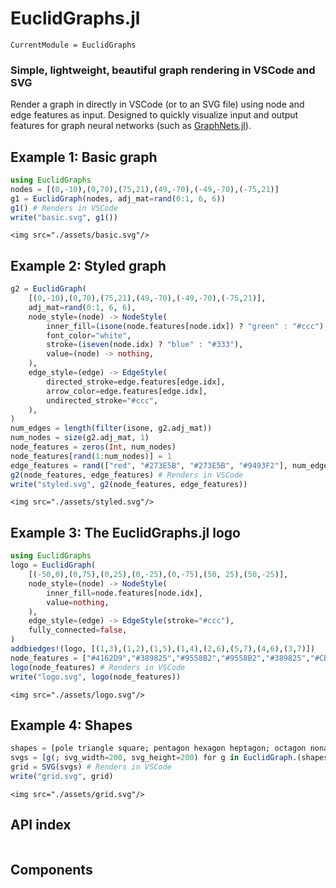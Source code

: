 # EuclidGraphs.jl

```@meta
CurrentModule = EuclidGraphs
```

### Simple, lightweight, beautiful graph rendering in VSCode and SVG

Render a graph in directly in VSCode (or to an SVG file) using node and edge features as input. Designed to quickly visualize input and output features for graph neural networks (such as [GraphNets.jl](https://github.com/JuliaMLTools/GraphNets.jl)).

## Example 1: Basic graph
```julia
using EuclidGraphs
nodes = [(0,-10),(0,70),(75,21),(49,-70),(-49,-70),(-75,21)]
g1 = EuclidGraph(nodes, adj_mat=rand(0:1, 6, 6))
g1() # Renders in VSCode
write("basic.svg", g1())
```

```@raw html
<img src="./assets/basic.svg"/>
```


## Example 2: Styled graph
```julia
g2 = EuclidGraph(
    [(0,-10),(0,70),(75,21),(49,-70),(-49,-70),(-75,21)], 
    adj_mat=rand(0:1, 6, 6),
    node_style=(node) -> NodeStyle(
        inner_fill=(isone(node.features[node.idx]) ? "green" : "#ccc"),
        font_color="white",
        stroke=(iseven(node.idx) ? "blue" : "#333"),
        value=(node) -> nothing,
    ),
    edge_style=(edge) -> EdgeStyle(
        directed_stroke=edge.features[edge.idx],
        arrow_color=edge.features[edge.idx],
        undirected_stroke="#ccc",
    ),
)
num_edges = length(filter(isone, g2.adj_mat))
num_nodes = size(g2.adj_mat, 1)
node_features = zeros(Int, num_nodes)
node_features[rand(1:num_nodes)] = 1
edge_features = rand(["red", "#273E5B", "#273E5B", "#9493F2"], num_edges)
g2(node_features, edge_features) # Renders in VSCode
write("styled.svg", g2(node_features, edge_features))
```

```@raw html
<img src="./assets/styled.svg"/>
```

## Example 3: The EuclidGraphs.jl logo

```julia
using EuclidGraphs
logo = EuclidGraph(
    [(-50,0),(0,75),(0,25),(0,-25),(0,-75),(50, 25),(50,-25)], 
    node_style=(node) -> NodeStyle(
        inner_fill=node.features[node.idx],
        value=nothing,
    ),
    edge_style=(edge) -> EdgeStyle(stroke="#ccc"),
    fully_connected=false,
)
addbiedges!(logo, [(1,3),(1,2),(1,5),(1,4),(2,6),(5,7),(4,6),(3,7)])
node_features = ["#4162D9","#389825","#9558B2","#9558B2","#389825","#CB3C33","#CB3C33"]
logo(node_features) # Renders in VSCode
write("logo.svg", logo(node_features))
```

```@raw html
<img src="./assets/logo.svg"/>
```


## Example 4: Shapes

```julia
shapes = [pole triangle square; pentagon hexagon heptagon; octagon nonagon decagon]
svgs = [g(; svg_width=200, svg_height=200) for g in EuclidGraph.(shapes; fully_connected=true)]
grid = SVG(svgs) # Renders in VSCode
write("grid.svg", grid)
```

```@raw html
<img src="./assets/grid.svg"/>
```

## API index

```@index
```

## Components

```@docs
```